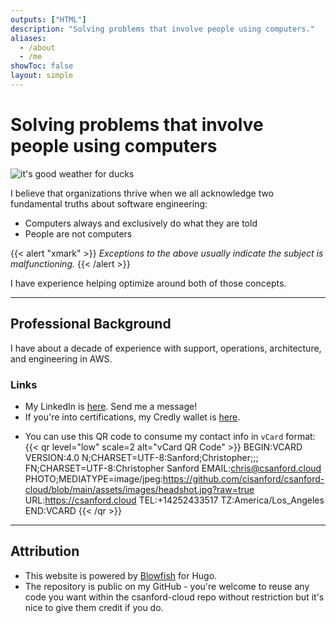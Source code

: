 ```yaml
---
outputs: ["HTML"]
description: "Solving problems that involve people using computers."
aliases:
  - /about
  - /me
showToc: false
layout: simple
---
```


# Solving problems that involve people using computers

![it's good weather for ducks](/images/seattle.png)

I believe that organizations thrive when we all acknowledge two fundamental truths about software engineering:
- Computers always and exclusively do what they are told
- People are not computers

{{< alert "xmark" >}}
*Exceptions to the above usually indicate the subject is malfunctioning.*
{{< /alert >}}

I have experience helping optimize around both of those concepts.

---

## Professional Background

I have about a decade of experience with support, operations, architecture, and engineering in AWS.

### Links
- My LinkedIn is [here](https://www.linkedin.com/in/csanford31). Send me a message!
- If you're into certifications, my Credly wallet is [here](https://www.credly.com/users/christopher-sanford.d404c872).
<!-- - My Github profile is [here](https://github.com/cisanford), if you really want, but be advised that due to work-life balance virtually all my code contributions happen on company-owned organizations.
  - Artificially expanding my commit history and codebase is on the roadmap -->
<!-- - You can download my resume [here](). -->

- You can use this QR code to consume my contact info in `vCard` format:
{{< qr level="low" scale=2 alt="vCard QR Code" >}}
BEGIN:VCARD
VERSION:4.0
N;CHARSET=UTF-8:Sanford;Christopher;;;
FN;CHARSET=UTF-8:Christopher Sanford
EMAIL:chris@csanford.cloud
PHOTO;MEDIATYPE=image/jpeg:https://github.com/cisanford/csanford-cloud/blob/main/assets/images/headshot.jpg?raw=true
URL:https://csanford.cloud
TEL:+14252433517
TZ:America/Los_Angeles
END:VCARD
{{< /qr >}}

---

## Attribution

- This website is powered by [Blowfish](https://blowfish.page/) for Hugo.
- The repository is public on my GitHub - you're welcome to reuse any code you want within the csanford-cloud repo without restriction but it's nice to give them credit if you do.
